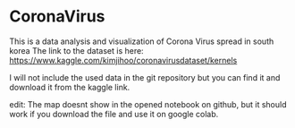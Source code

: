 # CoronaVirus
This is a data analysis and visualization of Corona Virus spread in south korea
The link to the dataset is here:
https://www.kaggle.com/kimjihoo/coronavirusdataset/kernels

I will not include the used data in the git repository but you can find it and download it from the kaggle link. 

edit: The map doesnt show in the opened notebook on github, but it should work if you download the file and use it on google colab.
